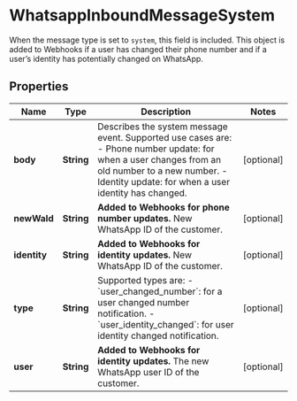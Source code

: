 

# WhatsappInboundMessageSystem

When the message type is set to `system`, this field is included. This object is added to Webhooks if a user has changed their phone number and if a user’s identity has potentially changed on WhatsApp.

## Properties

| Name | Type | Description | Notes |
|------------ | ------------- | ------------- | -------------|
|**body** | **String** | Describes the system message event. Supported use cases are: - Phone number update: for when a user changes from an old number to a new number. - Identity update: for when a user identity has changed. |  [optional] |
|**newWaId** | **String** | **Added to Webhooks for phone number updates.**  New WhatsApp ID of the customer. |  [optional] |
|**identity** | **String** | **Added to Webhooks for identity updates.**  New WhatsApp ID of the customer. |  [optional] |
|**type** | **String** | Supported types are: - &#x60;user_changed_number&#x60;: for a user changed number notification. - &#x60;user_identity_changed&#x60;: for user identity changed notification. |  [optional] |
|**user** | **String** | **Added to Webhooks for identity updates.**  The new WhatsApp user ID of the customer. |  [optional] |



